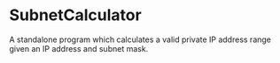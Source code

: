# SubnetCalculator
A standalone program which calculates a valid private IP address range given an IP address and subnet mask. 

